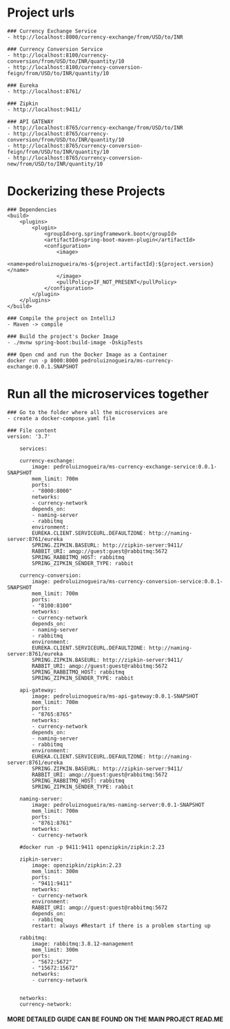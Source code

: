 # Project urls

    ### Currency Exchange Service
    - http://localhost:8000/currency-exchange/from/USD/to/INR

    ### Currency Conversion Service
    - http://localhost:8100/currency-conversion/from/USD/to/INR/quantity/10
    - http://localhost:8100/currency-conversion-feign/from/USD/to/INR/quantity/10

    ### Eureka
    - http://localhost:8761/

    ### Zipkin
    - http://localhost:9411/

    ### API GATEWAY
    - http://localhost:8765/currency-exchange/from/USD/to/INR
    - http://localhost:8765/currency-conversion/from/USD/to/INR/quantity/10
    - http://localhost:8765/currency-conversion-feign/from/USD/to/INR/quantity/10
    - http://localhost:8765/currency-conversion-new/from/USD/to/INR/quantity/10

# Dockerizing these Projects

    ### Dependencies
    <build>
		<plugins>
			<plugin>
				<groupId>org.springframework.boot</groupId>
				<artifactId>spring-boot-maven-plugin</artifactId>
				<configuration>
					<image>
						<name>pedroluiznogueira/ms-${project.artifactId}:${project.version}</name>
					</image>
					<pullPolicy>IF_NOT_PRESENT</pullPolicy>
				</configuration>
			</plugin>
		</plugins>
	</build>

    ### Compile the project on IntelliJ
    - Maven -> compile

    ### Build the project's Docker Image
    - ./mvnw spring-boot:build-image -DskipTests

    ### Open cmd and run the Docker Image as a Container
    docker run -p 8000:8000 pedroluiznogueira/ms-currency-exchange:0.0.1.SNAPSHOT  

# Run all the microservices together

    ### Go to the folder where all the microservices are
    - create a docker-compose.yaml file

    ### File content
    version: '3.7'

        services:

        currency-exchange:
            image: pedroluiznogueira/ms-currency-exchange-service:0.0.1-SNAPSHOT
            mem_limit: 700m
            ports:
            - "8000:8000"
            networks:
            - currency-network
            depends_on:
            - naming-server
            - rabbitmq
            environment:
            EUREKA.CLIENT.SERVICEURL.DEFAULTZONE: http://naming-server:8761/eureka
            SPRING.ZIPKIN.BASEURL: http://zipkin-server:9411/
            RABBIT_URI: amqp://guest:guest@rabbitmq:5672
            SPRING_RABBITMQ_HOST: rabbitmq
            SPRING_ZIPKIN_SENDER_TYPE: rabbit

        currency-conversion:
            image: pedroluiznogueira/ms-currency-conversion-service:0.0.1-SNAPSHOT
            mem_limit: 700m
            ports:
            - "8100:8100"
            networks:
            - currency-network
            depends_on:
            - naming-server
            - rabbitmq
            environment:
            EUREKA.CLIENT.SERVICEURL.DEFAULTZONE: http://naming-server:8761/eureka
            SPRING.ZIPKIN.BASEURL: http://zipkin-server:9411/
            RABBIT_URI: amqp://guest:guest@rabbitmq:5672
            SPRING_RABBITMQ_HOST: rabbitmq
            SPRING_ZIPKIN_SENDER_TYPE: rabbit

        api-gateway:
            image: pedroluiznogueira/ms-api-gateway:0.0.1-SNAPSHOT
            mem_limit: 700m
            ports:
            - "8765:8765"
            networks:
            - currency-network
            depends_on:
            - naming-server
            - rabbitmq
            environment:
            EUREKA.CLIENT.SERVICEURL.DEFAULTZONE: http://naming-server:8761/eureka
            SPRING.ZIPKIN.BASEURL: http://zipkin-server:9411/
            RABBIT_URI: amqp://guest:guest@rabbitmq:5672
            SPRING_RABBITMQ_HOST: rabbitmq
            SPRING_ZIPKIN_SENDER_TYPE: rabbit

        naming-server:
            image: pedroluiznogueira/ms-naming-server:0.0.1-SNAPSHOT
            mem_limit: 700m
            ports:
            - "8761:8761"
            networks:
            - currency-network

        #docker run -p 9411:9411 openzipkin/zipkin:2.23

        zipkin-server:
            image: openzipkin/zipkin:2.23
            mem_limit: 300m
            ports:
            - "9411:9411"
            networks:
            - currency-network
            environment:
            RABBIT_URI: amqp://guest:guest@rabbitmq:5672
            depends_on:
            - rabbitmq
            restart: always #Restart if there is a problem starting up

        rabbitmq:
            image: rabbitmq:3.8.12-management
            mem_limit: 300m
            ports:
            - "5672:5672"
            - "15672:15672"
            networks:
            - currency-network


        networks:
        currency-network:

#### MORE DETAILED GUIDE CAN BE FOUND ON THE MAIN PROJECT READ.ME
